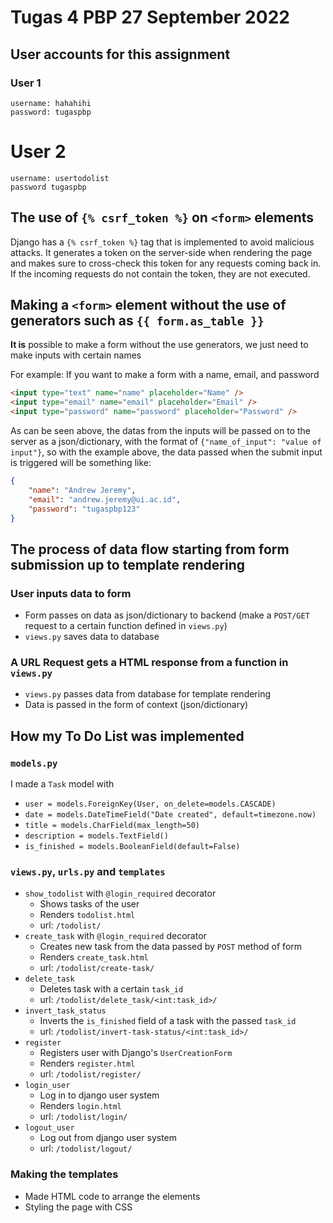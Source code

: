 # Tugas 4 PBP 27 September 2022

## User accounts for this assignment

### User 1

```
username: hahahihi
password: tugaspbp
```

# User 2

```
username: usertodolist
password tugaspbp
```

## The use of `{% csrf_token %}` on `<form>` elements

Django has a `{% csrf_token %}` tag that is implemented to avoid malicious attacks. It generates a token on the server-side when rendering the page and makes sure to cross-check this token for any requests coming back in. If the incoming requests do not contain the token, they are not executed.

## Making a `<form>` element without the use of generators such as `{{ form.as_table }}`

**It is** possible to make a form without the use generators, we just need to make inputs with certain names

For example:
If you want to make a form with a name, email, and password

```html
<input type="text" name="name" placeholder="Name" />
<input type="email" name="email" placeholder="Email" />
<input type="password" name="password" placeholder="Password" />
```

As can be seen above, the datas from the inputs will be passed on to the server as a json/dictionary, with the format of `{"name_of_input": "value of input"}`, so with the example above, the data passed when the submit input is triggered will be something like:

```json
{
	"name": "Andrew Jeremy",
	"email": "andrew.jeremy@ui.ac.id",
	"password": "tugaspbp123"
}
```

## The process of data flow starting from form submission up to template rendering

### User inputs data to form

- Form passes on data as json/dictionary to backend (make a `POST/GET` request to a certain function defined in `views.py`)
- `views.py` saves data to database

### A URL Request gets a HTML response from a function in `views.py`

- `views.py` passes data from database for template rendering
- Data is passed in the form of context (json/dictionary)

## How my To Do List was implemented

### `models.py`

I made a `Task` model with

- `user = models.ForeignKey(User, on_delete=models.CASCADE)`
- `date = models.DateTimeField("Date created", default=timezone.now)`
- `title = models.CharField(max_length=50)`
- `description = models.TextField()`
- `is_finished = models.BooleanField(default=False)`

### `views.py`, `urls.py` and `templates`

- `show_todolist` with `@login_required` decorator
  - Shows tasks of the user
  - Renders `todolist.html`
  - url: `/todolist/`
- `create_task` with `@login_required` decorator
  - Creates new task from the data passed by `POST` method of form
  - Renders `create_task.html`
  - url: `/todolist/create-task/`
- `delete_task`
  - Deletes task with a certain `task_id`
  - url: `/todolist/delete_task/<int:task_id>/`
- `invert_task_status`
  - Inverts the `is_finished` field of a task with the passed `task_id`
  - url: `/todolist/invert-task-status/<int:task_id>/`
- `register`
  - Registers user with Django's `UserCreationForm`
  - Renders `register.html`
  - url: `/todolist/register/`
- `login_user`
  - Log in to django user system
  - Renders `login.html`
  - url: `/todolist/login/`
- `logout_user`
  - Log out from django user system
  - url: `/todolist/logout/`

### Making the templates

- Made HTML code to arrange the elements
- Styling the page with CSS
